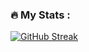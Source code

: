 
### :fire: My Stats :

[![GitHub Streak](http://github-readme-streak-stats.herokuapp.com?user=meerimbatyr&theme=dark&hide_border=true&date_format=M%20j%5B%2C%20Y%5D)](https://git.io/streak-stats)
